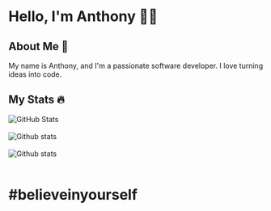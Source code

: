 # Hello, I'm Anthony 👋😁

## About Me 👀
My name is Anthony, and I'm a passionate software developer. I love turning ideas into code.

## My Stats 🔥

<img src="https://github-readme-streak-stats.herokuapp.com?user=thony32&theme=solarized-dark&date_format=j%20M%5B%20Y%5D" alt="GitHub Stats" /> <br/><br/>
<img src="https://github-readme-stats.vercel.app/api?username=thony32&count_private=true&theme=tokyonight&hide=issues&hide_rank=true" alt="Github stats" /><br/><br/>
<img src="https://github-readme-stats.vercel.app/api/top-langs/?username=thony32&count_private=true&theme=tokyonight&hide=css,dart,html,Tsql&layout=compact" alt="Github stats" /><br/><br/>

# #believeinyourself

<!--
**thony32/thony32** is a ✨ _special_ ✨ repository because its `README.md` (this file) appears on your GitHub profile.

Here are some ideas to get you started:

- 🔭 I’m currently working on ...
- 🌱 I’m currently learning ...
- 👯 I’m looking to collaborate on ...
- 🤔 I’m looking for help with ...
- 💬 Ask me about ...
- 📫 How to reach me: ...
- 😄 Pronouns: ...
- ⚡ Fun fact: ...
-->
